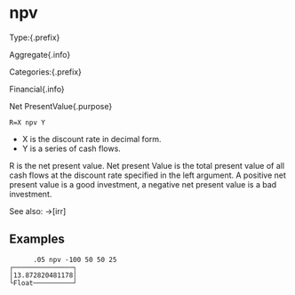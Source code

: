 # npv

Type:{.prefix}

Aggregate{.info}

Categories:{.prefix}

Financial{.info}

Net PresentValue{.purpose}

~~~
R=X npv Y
~~~

* X is the discount rate in decimal form.
* Y is a series of cash flows.

R is the net present value. Net present Value is the total present value of all cash flows at the
discount rate specified in the left argument. A positive net present value is a good investment, a
negative net present value is a bad investment.

See also: →[irr]

## Examples

~~~
      .05 npv -100 50 50 25
┌───────────────┐
│13.872820481178│
└Float──────────┘
~~~

